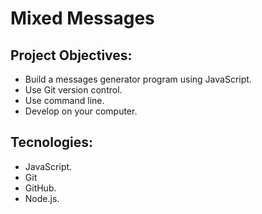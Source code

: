 # **Mixed Messages**

## Project Objectives:

* Build a messages generator program using JavaScript.
* Use Git version control.
* Use command line.
* Develop on your computer.

## Tecnologies:

* JavaScript.
* Git
* GitHub.
* Node.js.

 